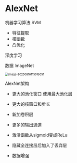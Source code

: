 # AlexNet

机器学习算法 SVM

- 特征提取
- 核函数
- 凸优化

深度学习

数据 ImageNet

<img src="C:\Users\chy20\AppData\Roaming\Typora\typora-user-images\image-20250816115016051.png" alt="image-20250816115016051" style="zoom:67%;" />

AlexNet架构

- 更大的池化窗口 使用最大池化层
- 更大的核窗口和步长
- 新加卷积层
- 更多的输出通道

- 激活函数从sigmoid变成ReLu
- 隐藏全连接层后加入了丢弃层
- 数据增强